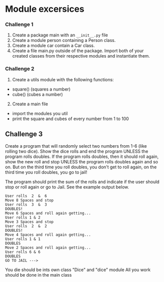 # Module excersices

### Challenge 1

1. Create a package main with an `__init__.py` file
2. Create a module person containing a Person class. 
3. Create a module car contain a Car class.
4. Create a file main.py outside of the package. Import both of your created classes from their respective modules and instantiate them.


### Challenge 2
1. Create a utils module with the following functions:
 *  square() (squares a number)
 *  cube() (cubes a number)
2. Create a main file
 * import the modules you util
 * print the square and cubes of every number from 1 to 100

 
 ## Challenge 3
 
Create a program that will randomly select two numbers from 1-6 (like rolling two dice). Show the dice rolls and end the program UNLESS the program rolls doubles. If the program rolls doubles, then it should roll again, show the new roll and stop UNLESS the program rolls doubles again and so on. But on the third time you roll doubles, you don't get to roll again, on the third time you roll doubles, you go to jail!

The program should print the sum of the rolls and indicate if the user should stop or roll again or go to Jail. See the example output below.

```
User rolls  2  &  6  
Move 8 Spaces and stop  
User rolls  3  &  3  
DOUBLES!  
Move 6 Spaces and roll again getting...  
User rolls 1 & 2
Move 3 Spaces and stop  
User rolls  2  &  2
DOUBLES!
Move 4 Spaces and roll again getting...
User rolls 1 & 1
DOUBLES
Move 2 Spaces and roll again getting...
User rolls 6 & 6
DOUBLES
GO TO JAIL --->
```

You die should be ints own class "Dice" and "dice" module
All you work should be done in the main class